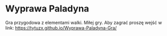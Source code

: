 # Wyprawa Paladyna

Gra przygodowa z elementami walki.
Miłej gry.
Aby zagrać proszę wejść w link: https://tytuzx.github.io/Wyprawa-Paladyna-Gra/
